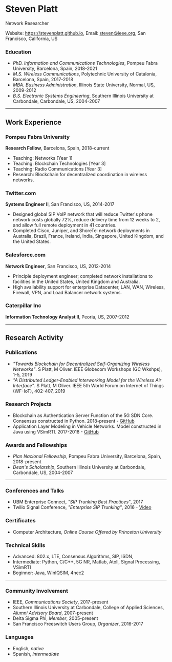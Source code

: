 # Steven Platt
Network Researcher

Website: https://stevenplatt.github.io, Email: steven@ieee.org, San Francisco, California, US

### Education
* *PhD. Information and Communications Technologies*, Pompeu Fabra University, Barcelona, Spain, 2018-2021
* *M.S. Wireless Communications*, Polytechnic University of Catalonia, Barcelona, Spain, 2017-2018
* *MBA. Business Administration*, Illinois State University, Normal, US, 2009-2012
* *B.S. Electronic Systems Engineering*, Southern Illinois University at Carbondale, Carbondale, US, 2004-2007

---
## Work Experience
### Pompeu Fabra University
**Research Fellow**, Barcelona, Spain, 2018-current

* Teaching: Networks [Year 1]
* Teaching: Blockchain Technologies [Year 3]
* Teaching: Radio Communications [Year 3]
* Research: Blockchain for decentralized coordination in wireless networks.

### Twitter.com
**Systems Engineer II**, San Francisco, US, 2014-2017

* Designed global SIP VoIP network that will reduce Twitter's phone network costs globally 72%, reduce delivery time from 12 weeks to 2, and allow full remote deployment in 41 countries.
* Completed Cisco, Juniper, and ShoreTel network deployments in Australia, Brazil, France, Ireland, India, Singapore, United Kingdom, and the United States.


### Salesforce.com
**Network Engineer**, San Francisco, US, 2012-2014

* Principle deployment engineer; completed network installations to facilities in the United States, United Kingdom and Australia.
* High availability support for enterprise Datacenter, LAN, WAN, Wireless, Firewall, VPN, and Load Balancer network systems.

### Caterpillar Inc
**Information Technology Analyst II**, Peoria, US, 2007-2012

---
## Research Activity
### Publications
* *"Towards Blockchain for Decentralized Self-Organizing Wireless Networks"*. S Platt, M Oliver. IEEE Globecom Workshops (GC Wkshps), 1-5, 2019
* *"A Distributed Ledger-Enabled Interworking Model for the Wireless Air Interface"*. S Platt, M Oliver. IEEE 5th World Forum on Internet of Things (WF-IoT), 402-407, 2019

### Research Projects
* Blockchain as Authentication Server Function of the 5G SDN Core. Consensus constructed in Python. 2018-present - [GitHub](https://github.com/stevenplatt/spectrum-protocol)
* Application Layer Modeling in Vehicle Networks. Model constructed in Java using VSimRTI. 2017-2018 - [GitHub](https://github.com/stevenplatt/vsimrti-scenarios)

### Awards and Fellowships
* *Plan Nacional Fellowship*, Pompeu Fabra University, Barcelona, Spain, 2018-present
* *Dean's Scholarship*, Southern Illinois University at Carbondale, Carbondale, US, 2004-2007

---
### Conferences and Talks
* UBM Enterprise Connect, *"SIP Trunking Best Practices"*, 2017
* Twilio Signal Conference, *"Enterprise SIP Trunking"*, 2016 - [Video](https://www.youtube.com/watch?v=lFzqYgF2MPQ&feature=emb_logo)

### Certificates
* Computer Architecture, *Online Course Offered by Princeton University*

### Technical Skills
* Advanced: 802.x, LTE, Consensus Algorithms, SIP, ISDN,
* Intermediate: Python, C/C++, 5G NR, Matlab, Atoll, Signal Processing, VSimRTI
* Beginner: Java, WinIQSIM, 4nec2

---
### Community Involvement
* IEEE, *Communications Society*, 2017-present
* Southern Illinois University at Carbondale, College of Applied Sciences, *Alumni Advisory Board*, 2007-present
* Delta Sigma Phi, *Member*, 2005-present
* San Francisco Freeswitch Users Group, *Organizer*, 2016-2017

### Languages
* English, *native*
* Spanish, *intermediate*
